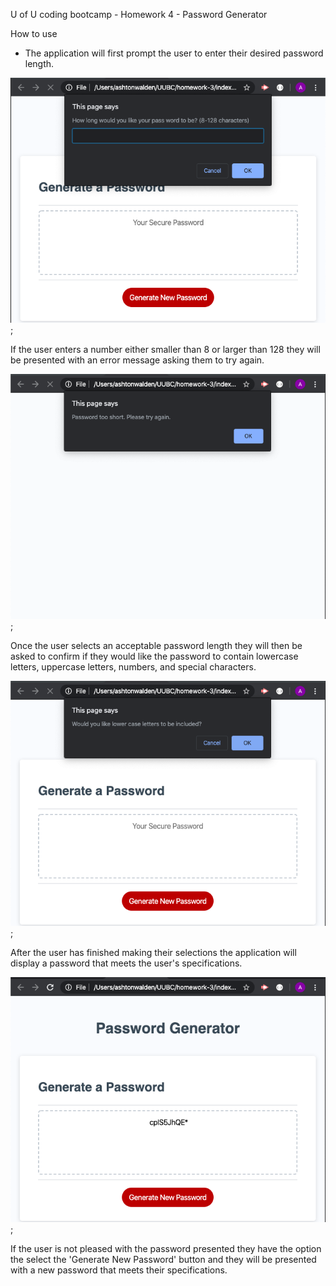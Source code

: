 U of U coding bootcamp - Homework 4 - Password Generator

How to use
 - The application will first prompt the user to enter their desired password length. 

![Example of prompting user for desired password length.](images/passwordLengthPrompt.png);

If the user enters a number either smaller than 8 or larger than 128 they will be presented with an error message asking them to try again.

![Example of error message for password lenght being too short.](images/tooShortAlert.png);

Once the user selects an acceptable password length they will then be asked to confirm if they would like the password to contain lowercase letters, uppercase letters, numbers, and special characters.

![Example of prompt for lower case letters.](images/lowerCaseConfirm.png);

After the user has finished making their selections the application will display a password that meets the user's specifications.

![Example of new password being displayed.](images/passwordDisplay.png);

If the user is not pleased with the password presented they have the option the select the 'Generate New Password' button and they will be presented with a new password that meets their specifications. 